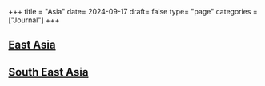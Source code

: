 +++
title = "Asia"
date= 2024-09-17
draft= false
type= "page"
categories = ["Journal"]
+++

## **[East Asia](/journals/asia/eastasia)**

## **[South East Asia](/journals/asia/southeastasia)**
